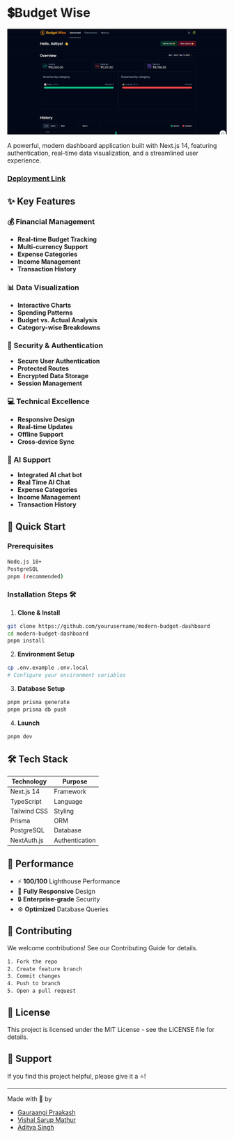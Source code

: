
# 💲Budget Wise

<img src="https://raw.githubusercontent.com/TheGuyCheese/budget-wise/refs/heads/main/dashboard.png" />

A powerful, modern dashboard application built with Next.js 14, featuring authentication, real-time data visualization, and a streamlined user experience.

### [Deployment Link](https://www.bwise.vercel.app)

## ✨ Key Features

### 💰 Financial Management
- **Real-time Budget Tracking**
- **Multi-currency Support**
- **Expense Categories**
- **Income Management**
- **Transaction History**

### 📊 Data Visualization
- **Interactive Charts**
- **Spending Patterns**
- **Budget vs. Actual Analysis**
- **Category-wise Breakdowns**

### 🔐 Security & Authentication
- **Secure User Authentication**
- **Protected Routes**
- **Encrypted Data Storage**
- **Session Management**

### 💻 Technical Excellence
- **Responsive Design**
- **Real-time Updates**
- **Offline Support**
- **Cross-device Sync**

### 🤖 AI Support
- **Integrated AI chat bot**
- **Real Time AI Chat**
- **Expense Categories**
- **Income Management**
- **Transaction History**


## 🚀 Quick Start

### Prerequisites
```bash
Node.js 18+
PostgreSQL
pnpm (recommended)
```

### Installation Steps 🛠️

1. **Clone & Install**
```bash
git clone https://github.com/yourusername/modern-budget-dashboard
cd modern-budget-dashboard
pnpm install
```

2. **Environment Setup**
```bash
cp .env.example .env.local
# Configure your environment variables
```

3. **Database Setup**
```bash
pnpm prisma generate
pnpm prisma db push
```

4. **Launch**
```bash
pnpm dev
```

## 🛠️ Tech Stack

| Technology | Purpose |
|------------|---------|
| Next.js 14 | Framework |
| TypeScript | Language |
| Tailwind CSS | Styling |
| Prisma | ORM |
| PostgreSQL | Database |
| NextAuth.js | Authentication |

## 🌟 Performance

- ⚡️ **100/100** Lighthouse Performance
- 📱 **Fully Responsive** Design
- 🔒 **Enterprise-grade** Security
- ⚙️ **Optimized** Database Queries

## 🤝 Contributing

We welcome contributions! See our Contributing Guide for details.

```bash
1. Fork the repo
2. Create feature branch
3. Commit changes
4. Push to branch
5. Open a pull request
```

## 📄 License

This project is licensed under the MIT License - see the LICENSE file for details.

## 💖 Support

If you find this project helpful, please give it a ⭐️!

---


Made with 💖 by 
- [Gauraangi Praakash](https://github.com/dinasquare)
- [Vishal Sarup Mathur](https://github.com/vishalmathur01)
- [Aditya Singh](https://github.com/TheGuyCheese)

</div>

